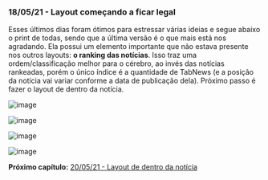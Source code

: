 ### 18/05/21 - Layout começando a ficar legal

Esses últimos dias foram ótimos para estressar várias ideias e segue abaixo o print de todas, sendo que a última versão é o que mais está nos agradando. Ela possui um elemento importante que não estava presente nos outros layouts: **o ranking das notícias**. Isso traz uma ordem/classificação melhor para o cérebro, ao invés das notícias rankeadas, porém o único índice é a quantidade de TabNews (e a posição da notícia vai variar conforme a data de publicação dela). Próximo passo é fazer o layout de dentro da notícia.

![image](https://user-images.githubusercontent.com/4248081/118731117-8ca9c300-b7ed-11eb-8724-dbe921e1c877.png)

![image](https://user-images.githubusercontent.com/4248081/118731136-96332b00-b7ed-11eb-8b94-4835b294b108.png)

![image](https://user-images.githubusercontent.com/4248081/118731162-a3e8b080-b7ed-11eb-83ba-dcf7229d0ffc.png)

![image](https://user-images.githubusercontent.com/4248081/118731182-b1059f80-b7ed-11eb-9cc0-46559ddf9871.png)

**Próximo capítulo:** [20/05/21 - Layout de dentro da notícia](2021-05-20.md)